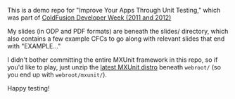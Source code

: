 This is a demo repo for "Improve Your Apps Through Unit Testing," which was part of [ColdFusion Developer Week (2011 and 2012)](http://adobe.com/go/cfdeveloperweek)

My slides (in ODP and PDF formats) are beneath the slides/ directory, which also contains a few example CFCs to go along with relevant slides that end with "EXAMPLE..."

I didn't bother committing the entire MXUnit framework in this repo, so if you'd like to play, just unzip the [latest MXUnit distro](http://mxunit.org/download.cfm) beneath `webroot/` (so you end up with `webroot/mxunit/`).

Happy testing!

